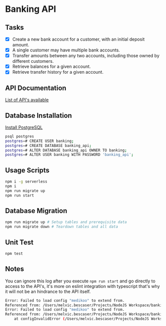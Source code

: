 
# Banking API

## Tasks
-   [x] Create a new bank account for a customer, with an initial deposit amount.
-   [x] A single customer may have multiple bank accounts.
-   [x] Transfer amounts between any two accounts, including those owned by different customers.
-   [x] Retrieve balances for a given account.
-   [x] Retrieve transfer history for a given account.

## API Documentation
[List of API's available](https://bankingapi7.docs.apiary.io/#)
## Database Installation
[Install PostgreSQL](https://www.postgresql.org/download/)
```bash
psql postgres
postgres=# CREATE USER banking;
postgres=# CREATE DATABASE banking_api;
postgres=# ALTER DATABASE banking_api OWNER TO banking;
postgres=# ALTER USER banking WITH PASSWORD 'banking_api';
```
## Usage Scripts
```bash
npm i -g serverless
npm i
npm run migrate up
npm run start
```
## Database Migration
```bash
npm run migrate up # Setup tables and prerequisite data
npm run migrate down # Teardown tables and all data
```
## Unit Test
```bash
npm test
```
## Notes
You can ignore this log after you execute `npm run start` and go directly to access to the API's, it's more on eslint integration with typescript that's why it will not be an hindrance to the API itself.
```bash
Error: Failed to load config "medikoo" to extend from.
Referenced from: /Users/melvic.bescaser/Projects/NodeJS Workspace/banking-api/node_modules/2-thenable/package.json
Error: Failed to load config "medikoo" to extend from.
Referenced from: /Users/melvic.bescaser/Projects/NodeJS Workspace/banking-api/node_modules/2-thenable/package.json
    at configInvalidError (/Users/melvic.bescaser/Projects/NodeJS Workspace/banking-api/node_modules/@eslint/eslintrc/lib/config-array-factory.js:290:9)
```
